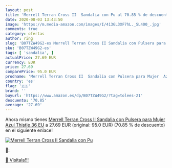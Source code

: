 ```yaml
---
layout: post
title: 'Merrell Terran Cross II  Sandalia con Pu al 70.85 % de descuento'
date: 2020-08-03 13:43:50
image: 'https://m.media-amazon.com/images/I/413GL3XF7hL._SL400_.jpg'
comments: true
category: ofertas
author: ring
slug: 'B07TZW49G2-es Merrell Terran Cross II Sandalia con Pulsera para Mujer...'
sku: 'B07TZW49G2-es'
tags: [ 'sandalia', ]
actualPrice: 27.69 EUR
currency: EUR
price: 27.69
comparePrice: 95.0 EUR
prodname: 'Merrell Terran Cross II  Sandalia con Pulsera para Mujer  Azul  Thistle   36 EU'
country: 'es'
flag: '🇪🇸'
brand: ''
buyurl: 'https://www.amazon.es/dp/B07TZW49G2/?tag=tolees-21'
descuento: '70.85'
average: '27.69'
---
```


Ahora mismo tienes [Merrell Terran Cross II  Sandalia con Pulsera para Mujer  Azul  Thistle   36 EU](https://www.amazon.es/dp/B07TZW49G2/?tag=tolees-21) a 27.69 EUR (original: 95.0 EUR) (70.85 %  de descuento) en el siguiente enlace!

[![Merrell Terran Cross II  Sandalia con Pu](https://m.media-amazon.com/images/I/413GL3XF7hL._SL400_.jpg)](https://www.amazon.es/dp/B07TZW49G2/?tag=tolees-21)

🔎:


[🛒 Visítala!!!](https://www.amazon.es/dp/B07TZW49G2/?tag=tolees-21)
